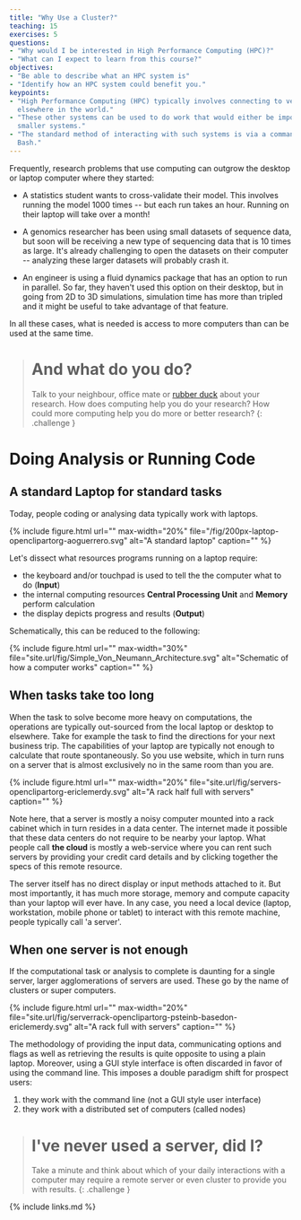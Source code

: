 ```yaml
---
title: "Why Use a Cluster?"
teaching: 15
exercises: 5
questions:
- "Why would I be interested in High Performance Computing (HPC)?"
- "What can I expect to learn from this course?"
objectives:
- "Be able to describe what an HPC system is"
- "Identify how an HPC system could benefit you."  
keypoints:
- "High Performance Computing (HPC) typically involves connecting to very large computing systems
  elsewhere in the world."
- "These other systems can be used to do work that would either be impossible or much slower or
  smaller systems."
- "The standard method of interacting with such systems is via a command line interface called
  Bash."
---
```


Frequently, research problems that use computing can outgrow the desktop or laptop computer where
they started:

* A statistics student wants to cross-validate their model. This involves running the model 1000
  times -- but each run takes an hour. Running on their laptop will take over a month!

* A genomics researcher has been using small datasets of sequence data, but soon will be receiving a
  new type of sequencing data that is 10 times as large. It's already challenging to open the
  datasets on their computer -- analyzing these larger datasets will probably crash it.

* An engineer is using a fluid dynamics package that has an option to run in parallel. So far, they
  haven't used this option on their desktop, but in going from 2D to 3D simulations, simulation time
  has more than tripled and it might be useful to take advantage of that feature.

In all these cases, what is needed is access to more computers than can be used at the same time.

> # And what do you do?
> 
> Talk to your neighbour, office mate or [rubber duck](https://rubberduckdebugging.com/) about your research. How does computing help you do your research? 
> How could more computing help you do more or better research?
{: .challenge }


# Doing Analysis or Running Code

## A standard Laptop for standard tasks

Today, people coding or analysing data typically work with laptops.
 
{% include figure.html url="" max-width="20%" file="/fig/200px-laptop-openclipartorg-aoguerrero.svg" alt="A standard laptop"
caption="" %}

Let's dissect what resources programs running on a laptop require:
- the keyboard and/or touchpad is used to tell the the computer what to do (**Input**)
- the internal computing resources **Central Processing Unit** and **Memory** perform calculation
- the display depicts progress and results (**Output**)

Schematically, this can be reduced to the following:

{% include figure.html url="" max-width="30%" file="site.url/fig/Simple_Von_Neumann_Architecture.svg" alt="Schematic of how a computer works"
caption="" %}


## When tasks take too long

When the task to solve become more heavy on computations, the operations are typically out-sourced from the local laptop or desktop to elsewhere. Take for example the task to find the directions for your next business trip. The capabilities of your laptop are typically not enough to calculate that route spontaneously. So you use website, which in turn runs on a server that is almost exclusively no in the same room than you are.

{% include figure.html url="" max-width="20%" file="site.url/fig/servers-openclipartorg-ericlemerdy.svg" alt="A rack half full with servers"
caption="" %}

Note here, that a server is mostly a noisy computer mounted into a rack cabinet which in turn resides in a data center. The internet made it possible that these data centers do not require to be nearby your laptop. 
What people call **the cloud** is mostly a web-service where you can rent such servers by providing your credit card details and by clicking together the specs of this remote resource.

The server itself has no direct display or input methods attached to it. But most importantly, it has much more storage, memory and compute capacity than your laptop will ever have. In any case, you need a local device (laptop, workstation, mobile phone or tablet) to interact with this remote machine, people typically call 'a server'. 

## When one server is not enough

If the computational task or analysis to complete is daunting for a single server, larger agglomerations of servers are used. These go by the name of clusters or super computers.

{% include figure.html url="" max-width="20%" file="site.url/fig/serverrack-openclipartorg-psteinb-basedon-ericlemerdy.svg" alt="A rack full with servers"
caption="" %}

The methodology of providing the input data, communicating options and flags as well as retrieving the results is quite opposite to using a plain laptop. Moreover, using a GUI style interface is often discarded in favor of using the command line. This imposes a double paradigm shift for prospect users:

1. they work with the command line (not a GUI style user interface)
2. they work with a distributed set of computers (called nodes)

> # I've never used a server, did I?
> 
> Take a minute and think about which of your daily interactions with a computer may require a remote server or even cluster to provide you with results. 
{: .challenge }

{% include links.md %}
